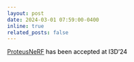 ```yaml
---
layout: post
date: 2024-03-01 07:59:00-0400
inline: true
related_posts: false
---
```


[ProteusNeRF](https://proteusnerf.github.io/) <a style="color: black;">has been accepted at I3D’24</a>